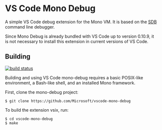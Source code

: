 # VS Code Mono Debug

A simple VS Code debug extension for the Mono VM. It is based on the [SDB](https://github.com/mono/sdb) command line debugger.

Since Mono Debug is already bundled with VS Code up to version 0.10.9, it is not necessary to install this extension in current versions of VS Code.


## Building

[![build status](https://travis-ci.org/Microsoft/vscode-mono-debug.svg?branch=master)](https://travis-ci.org/Microsoft/vscode-mono-debug)

Building and using VS Code mono-debug requires a basic POSIX-like environment, a Bash-like
shell, and an installed Mono framework.

First, clone the mono-debug project:

	$ git clone https://github.com/Microsoft/vscode-mono-debug

To build the extension vsix, run:

	$ cd vscode-mono-debug
	$ make
